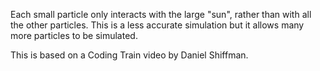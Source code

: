 
[//]: # (gen-title: Gravity 2D - philthompson.me)

[//]: # (gen-keywords: gravity simulation, javascript)

[//]: # (gen-description: Simple 2D gravity simulator built using p5.js")

[//]: # (gen-meta-end)

<style>
\#controls > * {
    margin: 0.2rem;
}
\#controls2 > * {
    margin: 0.2rem;
}
\#controls3 > * {
    margin: 0.2rem 0.5rem 0.2rem 0.5rem;
}
</style>
<script src="../p5-v1.9.0.min.js"></script>
<script>

let fpsSpan;
let fpsMultiple = 6;

let gConstant = 0.000001;
let sun;
const particles = [];

let totalReplaced = 0;

function setup() {
    let c = createCanvas(1200, 800);
    background(51);
    select('div.wrap').style('max-width', 'inherit');
    stroke(222);
    strokeWeight(2.0);
    //////////////////////////////////////////
    const controls = select('#controls');
    const controls2 = select('#controls2');
    let pauseButton = createButton('Pause');
    controls.child(pauseButton);
    pauseButton.mousePressed(function() { noLoop(); });
    let playButton = createButton('Play');
    controls.child(playButton);
    playButton.mousePressed(function() { loop(); });
    fpsSpan = createElement('span');
    fpsSpan.style('float', 'right');
    controls2.child(fpsSpan);
    //////////////////////////////////////////
    sun = new Particle(50000000.0, color(252), 1, createVector(width/2, height/2));
    sun.pos.x = width / 2;
    sun.pos.y = height / 2;
    sun.vel.mult(0.0);
    addParticles(2500);
    frameRate(30);
}

function addParticles(n) {
    for (let i = 0; i < n; i++) {
        particles.push(new Particle(0.0000000001, color(202), 1, sun.pos));
    }
}

function draw() {
    // translate to keep the big one in the middle
    translate((width/2) - sun.pos.x, (height/2) - sun.pos.y);
    let iParticle;
    for (let frameMult = 0; frameMult < fpsMultiple; frameMult ++) {
        for (let p of particles) {
            applyGravityBetweenParticles(sun, p)
        }
    }
    background(51, 50);
    strokeWeight(sun.strokeWeight);
    sun.update();
    sun.show();
    strokeWeight(particles[0].strokeWeight);
    for (let p of particles) {
        p.update();
        p.show();
    }
    if (frameCount % 100 == 0) {
        if (frameCount % 200 == 0) {
            let toReplace = 0;
            const distLimit = (width * 20) * (width * 20);
            let p, dx, dy;
            for (let i = particles.length - 1; i >= 0; i--) {
                p = particles[i];
                dx = p.pos.x - sun.pos.x;
                dy = p.pos.y - sun.pos.y;
                if ((dx * dx + dy * dy) > distLimit) {
                    particles.splice(i, 1);
                    toReplace++;
                }
            }
            addParticles(toReplace);
            totalReplaced += toReplace;
        }
        fpsSpan.html("<small>" + round(frameRate() * fpsMultiple, 0) + " fps - " + (particles.length).toLocaleString() + " particles - " + (totalReplaced).toLocaleString() + " replaced - sun (" + round(sun.pos.x) + "," + round(sun.pos.y) + ")</small>");
    }
}

function applyGravityBetweenParticles(a, b) {
//    let grav = p5.Vector.sub(b.pos, a.pos);
//    // constraint dist because if it gets too close gravity will be super strong
//    let distSq = max(20.0, grav.magSq());
//    let mag = (gConstant * a.mass * b.mass) / distSq;
//    grav.setMag(mag);
//    a.acc.add(grav);
//    b.acc.sub(grav);
    ////////////
    // new version where force is divided by mass of the object to apply the force to:
    // F = ma --> a = F/m
    let grav = p5.Vector.sub(b.pos, a.pos);
    let distSq = max(1.5, grav.magSq());
    let mag = gConstant / distSq;
    grav.setMag(mag);
    a.acc.add(p5.Vector.mult(grav, b.mass));
    b.acc.sub(p5.Vector.mult(grav, a.mass));
}

class Particle {

    constructor(mass, color, ttl, sunpos) {
        this.mass = mass;
        //this.strokeWeight = max(1, min(20.0, ((this.mass * this.mass)/300000.0)));
        // from https://www.wolframalpha.com/input?i=exponential+fit+%7B%7B2000000%2C+10%7D%2C+%7B50000000%2C+20%7D%7D
        if (this.mass < 1.0) {
            this.strokeWeight = 1.0;
        } else {
            this.strokeWeight = 9.71532 * Math.pow(Math.E, 0.0000000144406 * this.mass);
            this.strokeWeight = max(1, this.strokeWeight);
            this.strokeWeight = min(30, this.strokeWeight);
        }
        this.color = color;
        this.ttl = ttl;
        this.pos = createVector(sunpos.x + random(-width/2, width/2), sunpos.y + random(-height/2, height/2));
        if (this.pos.x < sunpos.x) {
            this.vel = createVector(random(0.0, 1.0), random(0.0, 1.0));
        } else {
            this.vel = createVector(random(-1.0, 0.0), random(-1.0, 0.0));
        }
        this.acc = createVector(0.0, 0.0);
        this.prev = this.pos.copy();
        this.dead = false;
    }

    updatePrev() {
        this.prev.x = this.pos.x;
        this.prev.y = this.pos.y;
    }

    update() {
        this.vel.add(this.acc);
        this.pos.add(this.vel);
        this.acc.mult(0.0);
    }

    applyForce(forceVec) {
        this.acc.add(forceVec);
    }

    show() {
        point(this.pos.x, this.pos.y);
    }
}
</script>
<main style="text-align:center;"></main>
<div id="controls" style="text-align:center; font-size:1.1rem; margin-bottom:0.3rem;"></div>
<div id="controls2" style="text-align:center; font-size:1.1rem; margin-bottom:0.3rem;"></div>
<div id="controls3" style="text-align:center; font-size:1.1rem;"></div>
<div style="max-width: 52rem;margin-left: auto;margin-right: auto;">
    <p>Each small particle only interacts with the large "sun", rather than
with all the other particles.  This is a less accurate simulation but it allows
many more particles to be simulated.</p>
    <p>This is based on a Coding Train video by Daniel Shiffman.</p>
</div>